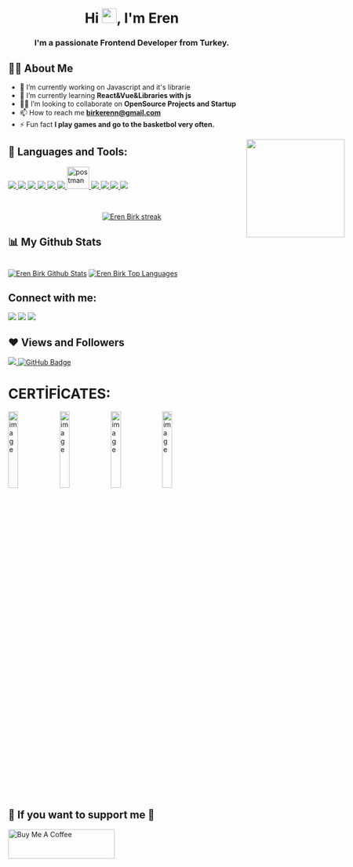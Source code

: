 
<h1 align="center">Hi <img src="https://raw.githubusercontent.com/MartinHeinz/MartinHeinz/master/wave.gif" width="30px">, I'm Eren</h1>

<h3 align="center">I'm a passionate Frontend Developer from Turkey.</h3>


## 🙋‍♂️ About Me

- 🔭 I’m currently working on Javascript and it's librarie
<img style=" position: fixed; margin: 115px;" src = "https://media.giphy.com/media/6UFgdU9hirj1pAOJyN/giphy.gif"   margin="100px" align="right" widht= "250px" height = "200px"></img>
- 🌱 I’m currently learning **React&Vue&Libraries with js**
- 🧑‍💻 I’m looking to collaborate on **OpenSource Projects and Startup**
- 📫 How to reach me **birkerenn@gmail.com**
- ⚡ Fun fact **I play games and go to the basketbol very often.**


## 🚀 Languages and Tools:
<p align="left"> 
    <!-- <a href="https://www.java.com" target="_blank"> <img src="https://img.icons8.com/color/48/000000/java-coffee-cup-logo.png"/> </a>  -->
    <a href="https://reactjs.org/" target="_blank"> <img src="https://img.icons8.com/color/48/000000/react-native.png"/> </a>
    <!-- <a href="https://spring.io/projects/spring-boot" target="_blank"> <img src="https://img.icons8.com/color/48/000000/spring-logo.png"/> </a>  -->
    <a href="https://developer.mozilla.org/en-US/docs/Web/JavaScript" target="_blank"> <img src="https://img.icons8.com/color/48/000000/javascript.png"/> </a> 
    <a href="https://www.w3.org/html/" target="_blank"> <img src="https://img.icons8.com/color/48/000000/html-5.png"/> </a> 
    <a href="https://www.w3schools.com/css/" target="_blank"> <img src="https://img.icons8.com/color/48/000000/css3.png"/> </a> 
    <a href="https://getbootstrap.com" target="_blank"> <img src="https://img.icons8.com/color/48/000000/bootstrap.png"/> </a> 
    <!-- <a href="https://www.python.org" target="_blank"> <img src="https://img.icons8.com/color/48/000000/python.png"/> </a>  -->
    <!-- <a style="padding-right:8px;" href="https://nodejs.org" target="_blank"> <img src="https://img.icons8.com/color/48/000000/nodejs.png"/> </a>  -->
    <!-- <a style="padding-right:8px;" href="https://www.mysql.com/" target="_blank"> <img src="https://img.icons8.com/fluent/50/000000/mysql-logo.png"/> </a>
    <a href="https://www.mongodb.com/" target="_blank"> <img src="https://raw.githubusercontent.com/devicons/devicon/master/icons/mongodb/mongodb-original-wordmark.svg" alt="mongodb" width="48" height="48"/> </a>  -->
     <a href="https://angularjs.org/" target="_blank"> <img src="https://img.icons8.com/color/48/000000/angularjs.png"/> 
    <a href="https://postman.com" target="_blank"> <img src="https://www.vectorlogo.zone/logos/getpostman/getpostman-icon.svg" alt="postman" width="45" height="45"/> </a>   
    <a href="https://git-scm.com/" target="_blank"> <img src="https://img.icons8.com/color/48/000000/git.png"/> </a> 
    <a href="https://wordpress.com/tr/" target="_blank"><img src="https://img.icons8.com/ios/50/000000/wordpress--v1.png"/>
    <a href="https://redux.js.org" target="_blank"> <img src="https://img.icons8.com/color/48/000000/redux.png"/> </a>
    <a href="https://vuejs.org/" target="_blank"><img src="https://img.icons8.com/color/48/000000/vue-js.png"/>
</p>

  <!-- [![React Badge](https://img.shields.io/badge/-React-61DBFB?style=for-the-badge&labelColor=black&logo=react&logoColor=61DBFB)](#)  [![Javascript Badge](https://img.shields.io/badge/-Javascript-F0DB4F?style=for-the-badge&labelColor=black&logo=javascript&logoColor=F0DB4F)](#) [![Typescript Badge](https://img.shields.io/badge/-Typescript-007acc?style=for-the-badge&labelColor=black&logo=typescript&logoColor=007acc)]
  (#) [![Nodejs Badge](https://img.shields.io/badge/-Nodejs-3C873A?style=for-the-badge&labelColor=black&logo=node.js&logoColor=3C873A)] 
  
  (#) [![GraphQL Badge](https://img.shields.io/badge/-GraphQl-e535ab?style=for-the-badge&labelColor=black&logo=node.js&logoColor=e535ab)](#)   -->
<br/>

<p align="center">
    <a href="https://github.com/Erenn19/github-readme-streak-stats">
        <img title="🔥 Get streak stats for your profile at git.io/streak-stats" alt="Eren Birk streak" src="https://github-readme-streak-stats.herokuapp.com/?user=Erenn19&theme=black-ice&hide_border=true&stroke=0000&background=060A0CD0"/>
    </a>
</p>

## 📊 My Github Stats

  <br/>
    <a href="https://github.com/Erenn19/github-readme-stats"><img alt="Eren Birk Github Stats" src="https://github-readme-stats.vercel.app/api?username=Erenn19&show_icons=true&count_private=true&theme=react&hide_border=true&bg_color=0D1117" /></a>
  <a href="https://github.com/Erenn19/github-readme-stats"><img alt="Eren Birk Top Languages" src="https://github-readme-stats.vercel.app/api/top-langs/?username=Erenn19&langs_count=8&count_private=true&layout=compact&theme=react&hide_border=true&bg_color=0D1117" /></a>

## Connect with me:
<p align="left">

<a href = "https://www.linkedin.com/in/eren-birk/"><img src="https://img.icons8.com/fluent/48/000000/linkedin.png"/></a>
<a href = "https://twitter.com/ErenBirk"><img src="https://img.icons8.com/fluent/48/000000/twitter.png"/></a>
<a href = "https://www.instagram.com/birkerenn/"><img src="https://img.icons8.com/fluent/48/000000/instagram-new.png"/></a>
</p>

## ❤ Views and Followers
<a href="https://github.com/Meghna-DAS/github-profile-views-counter">
    <img src="https://komarev.com/ghpvc/?username=Erenn19">
</a>
<a href="https://github.com/Erenn19?tab=followers"><img src="https://img.shields.io/github/followers/Erenn19?label=Followers&style=social" alt="GitHub Badge"></a>
<h1>CERTİFİCATES:</h1>
<div id = "resim">
<img style="display: inline-block;" width="20%" alt="image" src="https://user-images.githubusercontent.com/79603569/180178272-386827c1-bfca-4542-baeb-61cdffb47913.png">
<img style="display: inline-block;" width="20%" alt="image" src="https://user-images.githubusercontent.com/79603569/180178900-ff1973c9-9956-470b-acfd-a2bd33cb4bd8.png">
<img style="display: inline-block;" width="20%" alt="image" src="https://user-images.githubusercontent.com/79603569/180179218-fa51e19f-a6cb-4211-a029-5891a5367058.png">
<img style="display: inline-block;" width="20%" alt="image" src="https://user-images.githubusercontent.com/79603569/180179551-0cbafc00-4c3d-4027-89d3-24ccdb70a2d8.png">

</div>
    
## 💛 If you want to support me 💛
<a href="https://www.buymeacoffee.com/birkerenn1" target="_blank"><img src="https://cdn.buymeacoffee.com/buttons/v2/default-yellow.png" alt="Buy Me A Coffee" style="height: 60px !important;width: 217px !important;" ></a>        
